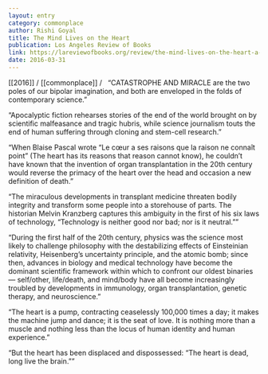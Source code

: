 ```yaml
---
layout: entry
category: commonplace
author: Rishi Goyal
title: The Mind Lives on the Heart
publication: Los Angeles Review of Books
link: https://lareviewofbooks.org/review/the-mind-lives-on-the-heart-a-death-deferred/
date: 2016-03-31
---
```


[[2016]] / [[commonplace]] / 
 
“CATASTROPHE AND MIRACLE are the two poles of our bipolar imagination, and both are enveloped in the folds of contemporary science.”

“Apocalyptic fiction rehearses stories of the end of the world brought on by scientific malfeasance and tragic hubris, while science journalism touts the end of human suffering through cloning and stem-cell research.”

“When Blaise Pascal wrote “Le cœur a ses raisons que la raison ne connaît point” (The heart has its reasons that reason cannot know), he couldn’t have known that the invention of organ transplantation in the 20th century would reverse the primacy of the heart over the head and occasion a new definition of death.”

“The miraculous developments in transplant medicine threaten bodily integrity and transform some people into a storehouse of parts. The historian Melvin Kranzberg captures this ambiguity in the first of his six laws of technology, “Technology is neither good nor bad; nor is it neutral.””

“During the first half of the 20th century, physics was the science most likely to challenge philosophy with the destabilizing effects of Einsteinian relativity, Heisenberg’s uncertainty principle, and the atomic bomb; since then, advances in biology and medical technology have become the dominant scientific framework within which to confront our oldest binaries — self/other, life/death, and mind/body have all become increasingly troubled by developments in immunology, organ transplantation, genetic therapy, and neuroscience.”

“The heart is a pump, contracting ceaselessly 100,000 times a day; it makes the machine jump and dance; it is the seat of love. It is nothing more than a muscle and nothing less than the locus of human identity and human experience.”

“But the heart has been displaced and dispossessed: “The heart is dead, long live the brain.””

